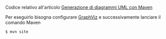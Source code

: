 Codice relativo all'articolo [Generazione di diagrammi UML con Maven](http://www.javastaff.com/2013/04/17/generazione-di-diagrammi-uml-con-maven/)

Per eseguirlo bisogna configurare [GraphViz](http://www.graphviz.org/) e successivamente lanciare il comando Maven

	$ mvn site